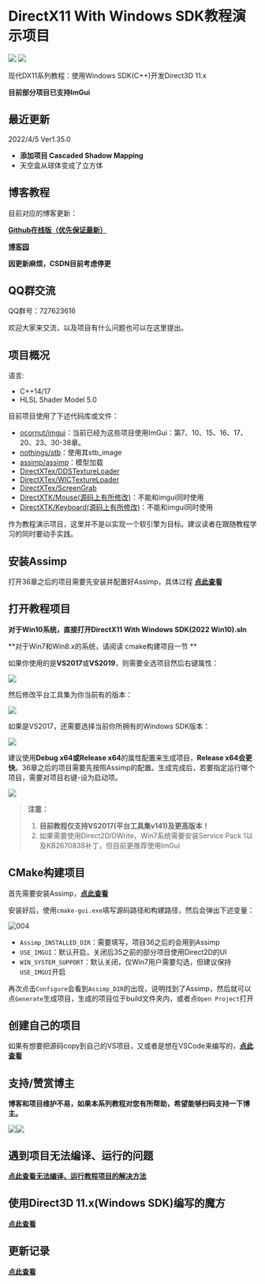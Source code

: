 # DirectX11 With Windows SDK教程演示项目

![](https://img.shields.io/badge/license-MIT-dddd00.svg) [![](https://img.shields.io/badge/Ver-1.35.0-519dd9.svg)](https://github.com/MKXJun/DirectX11-With-Windows-SDK/blob/master/MarkdownFiles/Updates/Updates.md)

现代DX11系列教程：使用Windows SDK(C++)开发Direct3D 11.x

**目前部分项目已支持ImGui**

## 最近更新

2022/4/5 Ver1.35.0

- **添加项目 Cascaded Shadow Mapping**
- 天空盒从球体变成了立方体

## 博客教程

目前对应的博客更新：

[**Github在线版（优先保证最新）**](https://mkxjun.github.io/DirectX11-With-Windows-SDK-Book) 

**[博客园](https://www.cnblogs.com/X-Jun/p/9028764.html)**

**因更新麻烦，CSDN目前考虑停更**

## QQ群交流

QQ群号：727623616

欢迎大家来交流，以及项目有什么问题也可以在这里提出。

## 项目概况

语言:</br>
- C++14/17</br>
- HLSL Shader Model 5.0

目前项目使用了下述代码库或文件：
- [ocornut/imgui](https://github.com/ocornut/imgui)：当前已经为这些项目使用ImGui：第7、10、15、16、17、20、23、30-38章。</br>
- [nothings/stb](https://github.com/nothings/stb)：使用其stb_image</br>
- [assimp/assimp](https://github.com/assimp/assimp)：模型加载</br>
- [DirectXTex/DDSTextureLoader](https://github.com/Microsoft/DirectXTex/tree/master/DDSTextureLoader)</br>
- [DirectXTex/WICTextureLoader](https://github.com/Microsoft/DirectXTex/tree/master/WICTextureLoader)</br>
- [DirectXTex/ScreenGrab](https://github.com/Microsoft/DirectXTex/tree/master/ScreenGrab)</br>
- [DirectXTK/Mouse(源码上有所修改)](https://github.com/Microsoft/DirectXTK/tree/master/Src)：不能和imgui同时使用</br>
- [DirectXTK/Keyboard(源码上有所修改)](https://github.com/Microsoft/DirectXTK/tree/master/Src)：不能和imgui同时使用</br>

作为教程演示项目，这里并不是以实现一个软引擎为目标。建议读者在跟随教程学习的同时要动手实践。

## 安装Assimp

打开36章之后的项目需要先安装并配置好Assimp，具体过程 **[点此查看](https://github.com/MKXJun/DirectX11-With-Windows-SDK/blob/master/MarkdownFiles/How-To-Build-Assimp/README.md)**

## 打开教程项目

**对于Win10系统，直接打开DirectX11 With Windows SDK(2022 Win10).sln**

**对于Win7和Win8.x的系统，请阅读 cmake构建项目一节 **

如果你使用的是**VS2017**或**VS2019**，则需要全选项目然后右键属性：

![](MarkdownFiles/005.png)

然后修改平台工具集为你当前有的版本：

![](MarkdownFiles/006.png)

如果是VS2017，还需要选择当前你所拥有的Windows SDK版本：

![](MarkdownFiles/007.png)

建议使用**Debug x64或Release x64**的属性配置来生成项目，**Release x64会更快**。36章之后的项目需要先按照Assimp的配置。生成完成后，若要指定运行哪个项目，需要对项目右键-设为启动项。

![](MarkdownFiles/001.png)

> **注意：** 
> 1. **目前教程仅支持VS2017(平台工具集v141)及更高版本！**
> 2. 如果需要使用Direct2D/DWrite，Win7系统需要安装Service Pack 1以及KB2670838补丁，但目前更推荐使用ImGui

## CMake构建项目

首先需要安装Assimp，**[点此查看](https://github.com/MKXJun/DirectX11-With-Windows-SDK/blob/master/MarkdownFiles/How-To-Build-Assimp/README.md)**

安装好后，使用`cmake-gui.exe`填写源码路径和构建路径，然后会弹出下述变量：

![004](MarkdownFiles/004.png)

- `Assimp_INSTALLED_DIR`：需要填写，项目36之后的会用到Assimp
- `USE_IMGUI`：默认开启，关闭后35之前的部分项目使用Direct2D的UI
- `WIN_SYSTEM_SUPPORT`：默认关闭，仅Win7用户需要勾选，但建议保持`USE_IMGUI`开启

再次点击`Configure`会看到`Assimp_DIR`的出现，说明找到了Assimp，然后就可以点`Generate`生成项目，生成的项目位于build文件夹内，或者点`Open Project`打开

## 创建自己的项目

如果有想要把源码copy到自己的VS项目，又或者是想在VSCode来编写的，**[点此查看](https://github.com/MKXJun/DirectX11-With-Windows-SDK/blob/master/MarkdownFiles/How-To-Build-Your-Project/README.md)**

## 支持/赞赏博主
**博客和项目维护不易，如果本系列教程对您有所帮助，希望能够扫码支持一下博主。**

![](MarkdownFiles/002.png)![](MarkdownFiles/003.png)

## 遇到项目无法编译、运行的问题
**[点此查看无法编译、运行教程项目的解决方法](https://github.com/MKXJun/DirectX11-With-Windows-SDK/blob/master/MarkdownFiles/How-To-Build-Solution/README.md)**

## 使用Direct3D 11.x(Windows SDK)编写的魔方

**[点此查看](https://github.com/MKXJun/Rubik-Cube)**

## 更新记录

**[点此查看](https://github.com/MKXJun/DirectX11-With-Windows-SDK/blob/master/MarkdownFiles/Updates/Updates.md)**